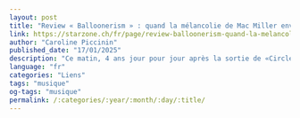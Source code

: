 ```yaml
---
layout: post
title: "Review « Balloonerism » : quand la mélancolie de Mac Miller envahit tout l’espace"
link: https://starzone.ch/fr/page/review-balloonerism-quand-la-melancolie-de-mac-miller-envahit-tout-lespace
author: "Caroline Piccinin"
published_date: "17/01/2025"
description: "Ce matin, 4 ans jour pour jour après la sortie de «Circles» son premier album posthume, la voix de Mac Miller résonne à nouveau grâce à «Balloonerism». Premières impressions. Avant de plonger (avec émotion) dans cet album du natif de Pittsburgh, on vous avait raconté son parcours ICI et on va poser ce statment avant de passer à cette écoute, un album de Malcolm James McCormick aka Mac Miller, c’est comme du bon vin, ça se savoure plus avec le temps. Sauf qu’ici, ce vin a été enfoui dans les caves du temps, et chaque note en éclate comme un millésime oublié qu’on redécouvre la gorge serrée."
language: "fr"
categories: "Liens"
tags: "musique"
og-tags: "musique"
permalink: /:categories/:year/:month/:day/:title/
---
```

